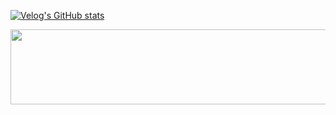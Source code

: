 [![Velog's GitHub stats](https://velog-readme-stats.vercel.app/api?name=hyunjong96)](https://hyunjong96.tistory.com/category/%ED%94%84%EB%A1%9C%EC%A0%9D%ED%8A%B8)


<a href="https://github.com/devxb/gitanimals">
  <img
    src="https://render.gitanimals.org/lines/hyunjong-96"
    width="600"
    height="120"
  />
</a>
  

<!--
**hyunjong-96/hyunjong-96** is a ✨ _special_ ✨ repository because its `README.md` (this file) appears on your GitHub profile.

Here are some ideas to get you started:

- 🔭 I’m currently working on ...
- 🌱 I’m currently learning ...
- 👯 I’m looking to collaborate on ...
- 🤔 I’m looking for help with ...
- 💬 Ask me about ...
- 📫 How to reach me: ...
- 😄 Pronouns: ...
- ⚡ Fun fact: ...
-->
